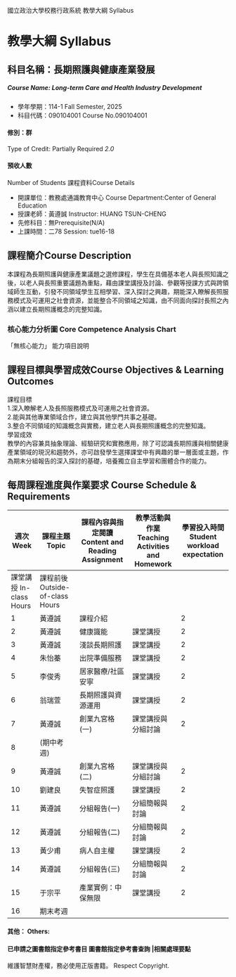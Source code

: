 國立政治大學校務行政系統 教學大綱 Syllabus
# 教學大綱 Syllabus
##  科目名稱：長期照護與健康產業發展
#####  Course Name: Long-term Care and Health Industry Development
  * 學年學期：114-1 Fall Semester, 2025 
  * 科目代碼：090104001 Course No.090104001
#### 修別：群
Type of Credit: Partially Required 
_2.0_
#### 預收人數
Number of Students
課程資料Course Details
  * 開課單位：教務處通識教育中心 Course Department:Center of General Education 
  * 授課老師：黃遵誠 Instructor: HUANG TSUN-CHENG 
  * 先修科目：無Prerequisite(N/A)
  * 上課時間：二78 Session: tue16-18
##  課程簡介Course Description
本課程為長期照護與健康產業議題之選修課程，學生在具備基本老人與長照知識之後，以老人與長照重要議題為重點，藉由課堂講授及討論、參觀等授課方式與跨領域師生互動，引發不同領域學生互相學習、深入探討之興趣，期能深入瞭解長照服務模式及可運用之社會資源，並能整合不同領域之知識，由不同面向探討長照之內涵以建立長期照護概念的完整知識。
###  核心能力分析圖 Core Competence Analysis Chart
「無核心能力」 
能力項目說明
##  課程目標與學習成效Course Objectives & Learning Outcomes 
課程目標  
1.深入瞭解老人及長照服務模式及可運用之社會資源。  
2.能與其他專業領域合作，建立與其他學門共事之基礎。  
3.整合不同領域的知識概念與實務，建立老人與長期照護概念的完整知識。  
學習成效  
教學的內容兼具抽象理論、經驗研究和實務應用，除了可認識長期照護與相關健康產業領域的現況和趨勢外，亦可啟發學生選擇課堂中有興趣的單一層面或主題，作為期末分組報告的深入探討的基礎，培養獨立自主學習和團體合作的能力。
##  每周課程進度與作業要求 Course Schedule & Requirements
週次 Week |  課程主題 Topic |  課程內容與指定閱讀 Content and Reading Assignment |  教學活動與作業 Teaching Activities and Homework |  學習投入時間 Student workload expectation  
---|---|---|---|---  
課堂講授 In-class Hours |  課程前後 Outside-of-class Hours  
1 |  黃遵誠 |  課程介紹 |  |  2 |  3  
2 |  黃遵誠 | 健康識能 |  課堂講授 |  2 |  3  
3 | 黃遵誠 | 淺談長期照護 |  課堂講授 |  2 |  3  
4 | 朱怡蓁 | 出院準備服務 |  課堂講授 |  2 |  3  
5 | 李俊秀 | 居家醫療/社區安寧 | 課堂講授 |  2 |  3  
6 | 翁瑞萱 | 長期照護與資源運用 | 課堂講授 |  2 |  3  
7 | 黃遵誠 | 創業九宮格(一) | 課堂講授與分組討論 |  2 |  3  
8 |  (期中考週) |  |  |  |   
9 | 黃遵誠 | 創業九宮格(二) | 課堂講授與分組討論 |  2 |  3  
10 |  劉建良 |  失智症照護 |  課堂講授 |  2 |  3  
11 | 黃遵誠 | 分組報告(一) | 分組簡報與討論 |  2 |  3  
12 | 黃遵誠 | 分組報告(二) | 分組簡報與討論 |  2 |  3  
13 | 黃少甫 | 病人自主權 |  課堂講授 |  2 |  3  
14 |  黃遵誠 |  分組報告(三) | 分組簡報與討論 |  2 |  3  
15 | 于宗平 | 產業實例：中保無限 | 課堂講授 |  2 |  3  
16 | 期末考週 |  |  |  |   
####  其他： Others:
####  已申請之圖書館指定參考書目  圖書館指定參考書查詢 |相關處理要點
維護智慧財產權，務必使用正版書籍。 Respect Copyright.